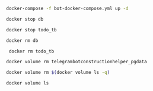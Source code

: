 

```bash
docker-compose -f bot-docker-compose.yml up -d
```

```bash
docker stop db 
```
```bash
docker stop todo_tb
```
```bash
docker rm db 
```

```bash
 docker rm todo_tb
```
```bash
docker volume rm telegrambotconstructionhelper_pgdata
```
```bash
docker volume rm $(docker volume ls -q)
```

```bash
docker volume ls
```